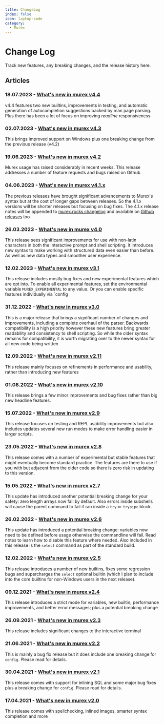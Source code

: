 ```yaml
---
title: ChangeLog
index: false
icon: laptop-code
category:
  - Murex
---
```


# Change Log

Track new features, any breaking changes, and the release history here.

## Articles

### 18.07.2023 - [What's new in murex v4.4](v4.4.md)

v4.4 features two new builtins, improvements in testing, and automatic generation of autocompletion suggestions backed by man page parsing. Plus there has been a lot of focus on improving _readline_ responsiveness

### 02.07.2023 - [What's new in murex v4.3](v4.3.md)

This brings improved support on Windows plus one breaking change from the previous release (v4.2)

### 19.06.2023 - [What's new in murex v4.2](v4.2.md)

Murex usage has raised considerably in recent weeks. This release addresses a number of feature requests and bugs raised on Github.

### 04.06.2023 - [What's new in murex v4.1.x](v4.1.md)

The previous releases have brought significant advancements to Murex's syntax but at the cost of longer gaps between releases. So the 4.1.x versions will be shorter releases but focusing on bug fixes. The 4.1.x release notes will be appended to [murex.rocks changelog](https://murex.rocks/changelog/) and available on [Github releases](https://github.com/lmorg/murex/releases) too

### 26.03.2023 - [What's new in murex v4.0](v4.0.md)

This release sees significant improvements for use with non-latin characters in both the interactive prompt and shell scripting. It introduces new syntax to make working with structured data even easier than before. As well as new data types and smoother user experience.

### 12.02.2023 - [What's new in murex v3.1](v3.1.md)

This release includes mostly bug fixes and new experimental features which are opt into. To enable all experimental features, set the environmental variable `MUREX_EXPERIMENTAL` to any value. Or you can enable specific features individually via `config

### 31.12.2022 - [What's new in murex v3.0](v3.0.md)

This is a major release that brings a significant number of changes and improvements, including a complete overhaul of the parser. Backwards compatibility is a high priority however these new features bring greater readability and consistency to shell scripting. So while the older syntax remains for compatibility, it is worth migrating over to the newer syntax for all new code being written

### 12.09.2022 - [What's new in murex v2.11](v2.11.md)

This release mainly focuses on refinements in performance and usability, rather than introducing new features

### 01.08.2022 - [What's new in murex v2.10](v2.10.md)

This release brings a few minor improvements and bug fixes rather than big new headline features.

### 15.07.2022 - [What's new in murex v2.9](v2.9.md)

This release focuses on testing and REPL usability improvements but also includes updates several new run modes to make error handling easier in larger scripts.

### 23.05.2022 - [What's new in murex v2.8](v2.8.md)

This release comes with a number of experimental but stable features that might eventually become standard practice. The features are there to use if you with but adjacent from the older code so there is zero risk in updating to this version.

### 15.05.2022 - [What's new in murex v2.7](v2.7.md)

This update has introduced another potential breaking change for your safety: zero length arrays now fail by default. Also errors inside subshells will cause the parent command to fail if ran inside a `try` or `trypipe` block.

### 26.02.2022 - [What's new in murex v2.6](v2.6.md)

This update has introduced a potential breaking change: variables now need to be defined before usage otherwise the commandline will fail. Read notes to learn how to disable this feature where needed. Also included in this release is the `select` command as part of the standard build.

### 12.02.2022 - [What's new in murex v2.5](v2.5.md)

This release introduces a number of new builtins, fixes some regression bugs and supercharges the `select` optional builtin (which I plan to include into the core builtins for non-Windows users in the next release).

### 09.12.2021 - [What's new in murex v2.4](v2.4.md)

This release introduces a strict mode for variables, new builtin, performance improvements, and better error messages; plus a potential breaking change

### 26.09.2021 - [What's new in murex v2.3](v2.3.md)

This release includes significant changes to the interactive terminal

### 21.06.2021 - [What's new in murex v2.2](v2.2.md)

This is mainly a bug fix release but it does include one breaking change for `config`. Please read for details.

### 30.04.2021 - [What's new in murex v2.1](v2.1.md)

This release comes with support for inlining SQL and some major bug fixes plus a breaking change for `config`. Please read for details.

### 17.04.2021 - [What's new in murex v2.0](v2.0.md)

This release comes with spellchecking, inlined images, smarter syntax completion and more
